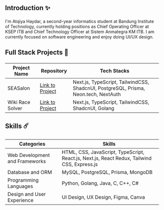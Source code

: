 <h2 align="left">Introduction ✨</h2>

###

<p align="left">I'm Atqiya Haydar, a second-year informatics student at Bandung Institute of Technology, currently holding positions as Chief Operating Officer at KSEP ITB and Chief Technology Officer at Sistem Anmategra KM ITB. I am currently focused on software engineering and enjoy doing UI/UX design.</p>

###

<h2 align="left">Full Stack Projects 🚀</h2>

###

| Project Name  | Repository | Tech Stacks |
| ------------- | ------------- | ------------- |
| SEASalon  | [Link to Project](https://github.com/AtqiyaHaydar/SEASalon)  | Next.js, TypeScript, TailwindCSS, ShadcnUI, PostgreSQL, Prisma, Neon.tech, NextAuth |
| Wiki Race Solver  | [Link to Project](https://github.com/AtqiyaHaydar/Tubes2_PergiBahasa)  | Next.js, TypeScript, TailwindCSS, ShadcnUI, Golang |

###

<p align="left"></p>

###

<h2 align="left">Skills ☄️</h2>

###

| Categories  | Skills |
| ------------- | ------------- |
| Web Development and Frameworks   | HTML, CSS, JavaScript, TypeScript, React.js, Next.js, React Redux, Tailwind CSS, Express.js  |
| Database and ORM  | MySQL, PostgreSQL, Prisma, MongoDB  |
| Programming Languages  | Python, Golang, Java, C, C++, C#  |
| Design and User Experience  | UI Design, UX Design, Figma, Canva |
